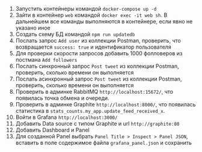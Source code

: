 1. Запустить контейнеры командой `docker-compose up -d`
1. Зайти в контейнер `web` командой `docker exec -it web sh`. В дальнейшем все команды выполняются в контейнере, если
   явно не указано иное
1. Создать схему БД командой `npm run updatedb`
1. Послать запрос `Add user` из коллекции Postman, проверить, что возвращается `success: true` и идентификатор
   пользователя
1. Для проверки скорости запросов добавить 1000 фолловеров из постмана `Add followers`
1. Послать синхронный запрос `Post tweet` из коллекции Postman, проверить, сколько времени он выполняется
1. Послать асинхронный запрос `Post tweet` из коллекции Postman, проверить, сколько времени он выполняется
1. Проверить в админке RabbitMQ `http://localhost:15672/`, что появилась точка обмена и очереди.
1. Проверить в админке Graphite `http://localhost:8000/`, что появилась статистика
   в `stats_counts.my_app.update_feed_received_x`.
1. Войти в Grafana `http://localhost:3000/`
1. Добавить Data source с типом Graphite и url `http://graphite:80`
1. Добавить Dashboard и Panel
1. Для созданной Panel выбрать `Panel Title > Inspect > Panel JSON`, вставить в поле содержимое
   файла `grafana_panel.json` и сохранить
